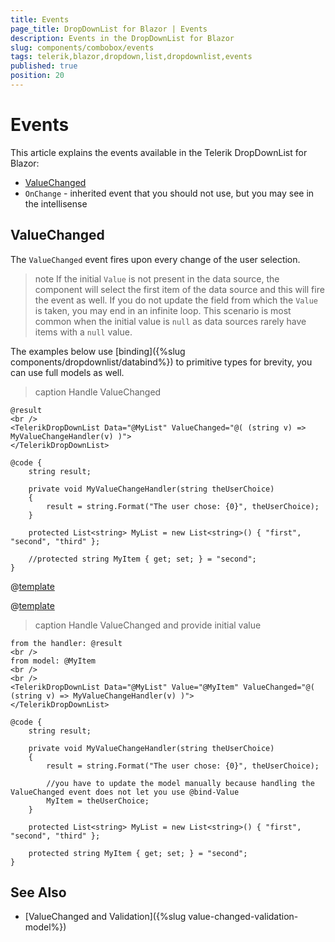 ```yaml
---
title: Events
page_title: DropDownList for Blazor | Events
description: Events in the DropDownList for Blazor
slug: components/combobox/events
tags: telerik,blazor,dropdown,list,dropdownlist,events
published: true
position: 20
---
```


# Events

This article explains the events available in the Telerik DropDownList for Blazor:

* [ValueChanged](#valuechanged)
* `OnChange` - inherited event that you should not use, but you may see in the intellisense


## ValueChanged

The `ValueChanged` event fires upon every change of the user selection.

>note If the initial `Value` is not present in the data source, the component will select the first item of the data source and this will fire the event as well. If you do not update the field from which the `Value` is taken, you may end in an infinite loop. This scenario is most common when the initial value is `null` as data sources rarely have items with a `null` value.

The examples below use [binding]({%slug components/dropdownlist/databind%}) to primitive types for brevity, you can use full models as well.

>caption Handle ValueChanged

````CSHTML
@result
<br />
<TelerikDropDownList Data="@MyList" ValueChanged="@( (string v) => MyValueChangeHandler(v) )">
</TelerikDropDownList>

@code {
    string result;

    private void MyValueChangeHandler(string theUserChoice)
    {
        result = string.Format("The user chose: {0}", theUserChoice);
    }

    protected List<string> MyList = new List<string>() { "first", "second", "third" };

    //protected string MyItem { get; set; } = "second";
}
````

@[template](/_contentTemplates/common/general-info.md#event-callback-can-be-async)

@[template](/_contentTemplates/common/issues-and-warnings.md#valuechanged-lambda-required)

>caption Handle ValueChanged and provide initial value

````CSHTML
from the handler: @result
<br />
from model: @MyItem
<br />
<br />
<TelerikDropDownList Data="@MyList" Value="@MyItem" ValueChanged="@( (string v) => MyValueChangeHandler(v) )">
</TelerikDropDownList>

@code {
    string result;

    private void MyValueChangeHandler(string theUserChoice)
    {
        result = string.Format("The user chose: {0}", theUserChoice);

        //you have to update the model manually because handling the ValueChanged event does not let you use @bind-Value
        MyItem = theUserChoice;
    }

    protected List<string> MyList = new List<string>() { "first", "second", "third" };

    protected string MyItem { get; set; } = "second";
}
````

## See Also

* [ValueChanged and Validation]({%slug value-changed-validation-model%})
